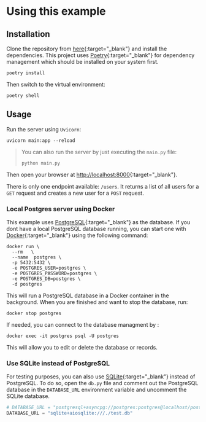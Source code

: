 # Using this example

## Installation

Clone the repository from [here][repo]{:target="_blank"} and install the
dependencies. This project uses [Poetry][poetry]{:target="_blank"} for
dependency management which should be installed on your system first.

```console
poetry install
```

Then switch to the virtual environment:

```console
poetry shell
```

## Usage

Run the server using `Uvicorn`:

```console
uvicorn main:app --reload
```

> You can also run the server by just executing the `main.py` file:
>
> ```console
> python main.py
> ```

Then open your browser at
[http://localhost:8000](http://localhost:8000){:target="_blank"}.

There is only one endpoint available: `/users`. It returns a list of all users
for a `GET` request and creates a new user for a `POST` request.

### Local Postgres server using Docker

This example uses [PostgreSQL][postgres]{:target="_blank"} as the database. If
you dont have a local PostgreSQL database running, you can start one with
[Docker][docker]{:target="_blank"} using the following command:

```console
docker run \
  --rm   \
  --name  postgres \
  -p 5432:5432 \
  -e POSTGRES_USER=postgres \
  -e POSTGRES_PASSWORD=postgres \
  -e POSTGRES_DB=postgres \
  -d postgres
```

This will run a PostgreSQL database in a Docker container in the background.
When you are finished and want to stop the database, run:

```console
docker stop postgres
```

If needed, you can connect to the database managment by :

```console
docker exec -it postgres psql -U postgres
```

This will allow you to edit or delete the database or records.

### Use SQLite instead of PostgreSQL

For testing purposes, you can also use [SQLite][sqlite]{:target="_blank"}
instead of PostgreSQL. To do so, open the `db.py` file and comment out the
PostgreSQL database in the `DATABASE_URL` environment variable and uncomment the
SQLite database.

```python
# DATABASE_URL = "postgresql+asyncpg://postgres:postgres@localhost/postgres"
DATABASE_URL = "sqlite+aiosqlite:///./test.db"
```

[poetry]: https://python-poetry.org/
[postgres]:https://www.postgresql.org/
[docker]:https://www.docker.com/
[sqlite]:https://www.sqlite.org/
[repo]:https://github.com/seapagan/fastapi_async_sqlalchemy2_example
